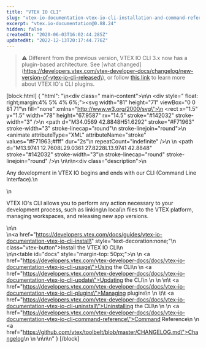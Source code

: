 ```yaml
---
title: "VTEX IO CLI"
slug: "vtex-io-documentation-vtex-io-cli-installation-and-command-reference"
excerpt: "vtex.io-documentation@0.88.24"
hidden: false
createdAt: "2020-06-03T16:02:44.285Z"
updatedAt: "2022-12-13T20:17:44.776Z"
---
```


> ⚠️ D️ifferent from the previous version, VTEX IO CLI 3.x now has a plugin-based architecture. See [what changed](https://developers.vtex.com/vtex-developer-docs/changelog/new-version-of-vtex-io-cli-released\), or follow [this link](https://developers.vtex.com/vtex-developer-docs/docs/vtex-io-documentation-vtex-io-cli-plugins) to learn more about VTEX IO's CLI plugins.

[block:html]
{
  "html": "<style>\n    .description p {\n        font-size: 16px;\n        text-align: justify;\n    }\n\n    #docs,\n    #docs tr,\n    #docs td,\n    #docs a {\n        padding-left: 0;\n        border: 0;\n        border-top: 0;\n        outline: 0;\n        background-color: transparent !important;\n        text-decoration: none;\n    }\n\n    #docs a:hover {\n        text-decoration: underline;\n    }\n\n    .vtex-button{\n        background-color: #f71963;\n        color: #fff!important;\n        padding: 1rem 1.5rem;\n        border-radius: 6px;\n        font-style: normal;\n        font-size: .875rem;\n        line-height: 125%;\n        text-align: center;\n        letter-spacing: .5px;\n        font-weight: 400;\n    }\n    .vtex-button:hover{\n        background-color: rgb(217,22,87);\n    }\n</style>\n<div class=\" main-content\">\n\n                <div style=\" float: right;margin:4% 5% 4% 6%;\"><svg width=\"81\" height=\"71\" viewBox=\"0 0 81 71\"\n                        fill=\"none\" xmlns=\"http://www.w3.org/2000/svg\">\n                        <rect x=\"1.5\" y=\"1.5\" width=\"78\" height=\"67.9587\" rx=\"14.5\" stroke=\"#142032\" stroke-width=\"3\" />\n                        <path d=\"M34.0569 42.8848H51.6292\" stroke=\"#F71963\" stroke-width=\"3\" stroke-linecap=\"round\"\n                            stroke-linejoin=\"round\">\n                            <animate attributeType=\"XML\" attributeName=\"stroke\" values=\"#F71963;#fff\" dur=\"2s\"\n                                repeatCount=\"indefinite\" />\n                        </path>\n                        <path d=\"M13.9741 12.7608L29.0361 27.8228L13.9741 42.8848\" stroke=\"#142032\" stroke-width=\"3\"\n                            stroke-linecap=\"round\" stroke-linejoin=\"round\" />\n                    </svg>\n</div>\n\n<div class=\"description\">\n    <p>Any development in VTEX IO begins and ends with our CLI (Command Line Interface).\n    </p>\n    <p>VTEX IO's CLI allows you to perform any action necessary to your development process, such as linking\n        local\n        files to the VTEX platform, managing workspaces, and releasing new app versions.</p>\n</div>\n<br>\n<a href=\"https://developers.vtex.com/docs/guides/vtex-io-documentation-vtex-io-cli-install\" style=\"text-decoration:none;\"\n    class=\"vtex-button\">Install the VTEX IO CLI</a>\n<br>\n\n<table id=\"docs\" style=\"margin-top: 50px;\">\n    <tr>\n        <td><a href=\"https://developers.vtex.com/vtex-developer-docs/docs/vtex-io-documentation-vtex-io-cli-usage\">Using the CLI</a></td>\n       \n        <td><a href=\"https://developers.vtex.com/vtex-developer-docs/docs/vtex-io-documentation-vtex-io-cli-update\">Updating the CLI</a></td>\n \n    </tr>\n    <tr>\n\t      <td><a href=\"https://developers.vtex.com/vtex-developer-docs/docs/vtex-io-documentation-vtex-io-cli-plugins\">Managing plugins</a></td>\n  \n    \t\t <td><a href=\"https://developers.vtex.com/vtex-developer-docs/docs/vtex-io-documentation-vtex-io-cli-uninstall\">Uninstalling the CLI</a></td>\n    </tr>\n    <tr>\n        <td><a href=\"https://developers.vtex.com/vtex-developer-docs/docs/vtex-io-documentation-vtex-io-cli-command-reference\">Command Reference</a></td>\n      \n        <td><a href=\"https://github.com/vtex/toolbelt/blob/master/CHANGELOG.md\">Changelog</a></td>\n       \n    </tr>\n</table>\n\n</div>"
}
[/block]
